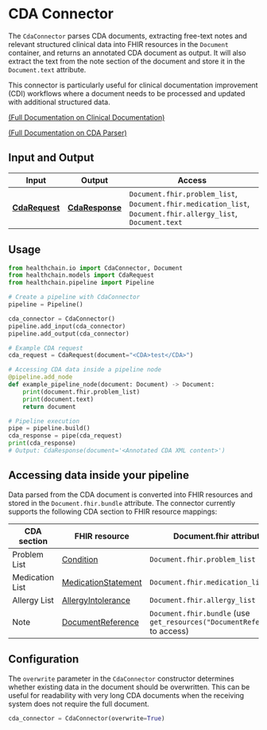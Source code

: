 # CDA Connector

The `CdaConnector` parses CDA documents, extracting free-text notes and relevant structured clinical data into FHIR resources in the `Document` container, and returns an annotated CDA document as output. It will also extract the text from the note section of the document and store it in the `Document.text` attribute.

This connector is particularly useful for clinical documentation improvement (CDI) workflows where a document needs to be processed and updated with additional structured data.

[(Full Documentation on Clinical Documentation)](../../sandbox/use_cases/clindoc.md)

[(Full Documentation on CDA Parser)](../../utilities/cda_parser.md)

## Input and Output

| Input | Output | Access |
|-------|--------|-----------|
| [**CdaRequest**](../../../api/use_cases.md#healthchain.models.requests.cdarequest.CdaRequest) | [**CdaResponse**](../../../api/use_cases.md#healthchain.models.responses.cdaresponse.CdaResponse) | `Document.fhir.problem_list`, `Document.fhir.medication_list`, `Document.fhir.allergy_list`, `Document.text` |

## Usage

```python
from healthchain.io import CdaConnector, Document
from healthchain.models import CdaRequest
from healthchain.pipeline import Pipeline

# Create a pipeline with CdaConnector
pipeline = Pipeline()

cda_connector = CdaConnector()
pipeline.add_input(cda_connector)
pipeline.add_output(cda_connector)

# Example CDA request
cda_request = CdaRequest(document="<CDA>test</CDA>")

# Accessing CDA data inside a pipeline node
@pipeline.add_node
def example_pipeline_node(document: Document) -> Document:
    print(document.fhir.problem_list)
    print(document.text)
    return document

# Pipeline execution
pipe = pipeline.build()
cda_response = pipe(cda_request)
print(cda_response)
# Output: CdaResponse(document='<Annotated CDA XML content>')
```

## Accessing data inside your pipeline

Data parsed from the CDA document is converted into FHIR resources and stored in the `Document.fhir.bundle` attribute. The connector currently supports the following CDA section to FHIR resource mappings:

CDA section | FHIR resource | Document.fhir attribute
--- | --- | ---
Problem List | [Condition](https://www.hl7.org/fhir/condition.html) | `Document.fhir.problem_list`
Medication List | [MedicationStatement](https://www.hl7.org/fhir/medicationstatement.html) | `Document.fhir.medication_list`
Allergy List | [AllergyIntolerance](https://www.hl7.org/fhir/allergyintolerance.html) | `Document.fhir.allergy_list`
Note | [DocumentReference](https://www.hl7.org/fhir/documentreference.html) | `Document.fhir.bundle` (use `get_resources("DocumentReference")` to access)


## Configuration

The `overwrite` parameter in the `CdaConnector` constructor determines whether existing data in the document should be overwritten. This can be useful for readability with very long CDA documents when the receiving system does not require the full document.

```python
cda_connector = CdaConnector(overwrite=True)
```
